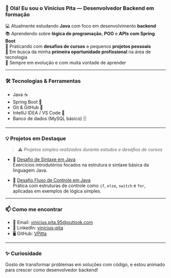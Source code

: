 ### 👋 Olá! Eu sou o Vinicius Pita — Desenvolvedor Backend em formação

💻 Atualmente estudando **Java** com foco em desenvolvimento **backend**  
📚 Aprendendo sobre **lógica de programação**, **POO** e **APIs com Spring Boot**  
🔧 Praticando com **desafios de cursos** e pequenos **projetos pessoais**  
🚀 Em busca da minha **primeira oportunidade profissional** na área de tecnologia  
🌱 Sempre em evolução e com muita vontade de aprender

---

### 🛠️ Tecnologias & Ferramentas

- Java ☕  
- Spring Boot 🌱  
- Git & GitHub 🔧  
- IntelliJ IDEA / VS Code 🧠  
- Banco de dados (MySQL básico) 🗄️  

---

### 💡 Projetos em Destaque

> ⚠️ *Projetos simples realizados durante estudos e desafios de cursos*

- 📌 [Desafio de Sintaxe em Java](https://github.com/VPitta/DesafioSintaxeJAVA)  
  Exercícios introdutórios focados na estrutura e sintaxe básica da linguagem Java.

- 📌 [Desafio Fluxo de Controle em Java](https://github.com/VPitta/DesafioFluxoDeControle-JAVA)  
  Prática com estruturas de controle como `if`, `else`, `switch` e `for`, aplicadas em exemplos de lógica simples.

---

### 📫 Como me encontrar

- 📧 Email: vinicius.pita.95@outlook.com  
- 💼 LinkedIn: [vinicius-pita](https://www.linkedin.com/in/vinicius-pita/)  
- 🖥️ GitHub: [VPitta](https://github.com/VPitta)

---

### ✨ Curiosidade

Gosto de transformar problemas em soluções com código, e estou animado para crescer como desenvolvedor backend!
